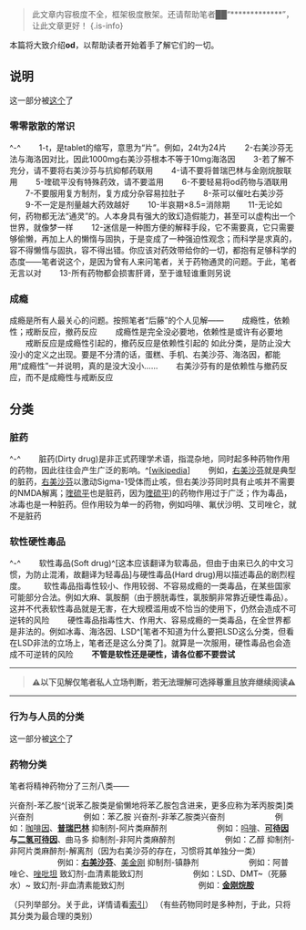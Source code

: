> 此文章内容极度不全，框架极度散架。还请帮助笔者██“*************”，让此文章更好！
{.is-info}

本篇将大致介绍**od**，以帮助读者开始着手了解它们的一切。
## 说明
这一部分被[这个](https://www.bilibili.com/video/BV1bc411Y7rt)了
### 零零散散的常识
^-^
　　1-t，是tablet的缩写，意思为“片”。例如，24t为24片
　　2-右美沙芬无法与海洛因对比，因此1000mg右美沙芬根本不等于10mg海洛因
　　3-若了解不充分，请不要将右美沙芬与抗抑郁药联用
　　4-请不要将普瑞巴林与金刚烷胺联用
　　5-喹硫平没有特殊药效，请不要滥用
　　6-不要轻易将od药物与酒联用
　　7-不要服用复方制剂，复方成分杂容易拉肚子
　　8-茶可以催吐右美沙芬
　　9-不一定是剂量越大药效越好
　　10-半哀期×8.5=消除期
　　11-无论如何，药物都无法“通灵”的。人本身具有强大的致幻造假能力，甚至可以虚构出一个世界，就像梦一样
　　12-迷信是一种图方便的解释手段，它不需要真，它只需要够偷懒，再加上人的懒惰与固执，于是变成了一种强迫性观念；而科学是求真的，容不得懒惰与固执，容不得出错。你应该对药效带给你的一切，都抱有足够科学的态度——笔者说这个，是因为曾有人来问笔者，关于药物通灵的问题。于此，笔者无言以对
　　13-所有药物都会损害肝肾，至于谁轻谁重则另说
### 成瘾
成瘾是所有人最关心的问题。按照笔者“后藤”的个人见解——
　　成瘾性，依赖性；戒断反应，撤药反应
　　成瘾性是完全没必要地，依赖性是或许有必要地
　　戒断反应是成瘾性引起的，撤药反应是依赖性引起的
如此分类，是防止没大没小的定义之出现。要是不分清的话，蛋糕、手机、右美沙芬、海洛因，都能用“成瘾性”一并说明，真的是没大没小……
　　右美沙芬有的是依赖性与撤药反应，而不是成瘾性与戒断反应
## 分类
### 脏药
^-^
　　脏药(Dirty drug)是非正式药理学术语，指混杂地，同时起多种药物作用的药物，因此往往会产生广泛的影响。^[[wikipedia](https://en.wikipedia.org/wiki/Dirty_drug)]
　　例如，[右美沙芬](/zh/右美沙芬)就是典型的脏药，[右美沙芬](/zh/右美沙芬)以激动Sigma-1受体而止咳，但右美沙芬同时具有止咳并不需要的NMDA解离；[喹硫平](/zh/喹硫平)也是脏药，因为[喹硫平](/zh/喹硫平))的药物作用过于广泛；作为毒品，冰毒也是一种脏药。但作用较为单一的药物，例如吗啡、氟伏沙明、艾司唑仑，就不是脏药
  
### 软性硬性毒品
^-^
　　软性毒品(Soft drug)^[这本应该翻译为软毒品，但由于由来已久的中文习惯，为防止混淆，故翻译为轻毒品]与硬性毒品(Hard drug)用以描述毒品的剧烈程度。
　　软性毒品指毒性较小、作用较弱、不容易成瘾的一类毒品，在某些国家可能部分合法。例如大麻、氯胺酮（由于膀胱毒性，氯胺酮非常靠近硬性毒品）。这并不代表软性毒品就是无害，在大规模滥用或不恰当的使用下，仍然会造成不可逆转的风险
　　硬性毒品指毒性大、作用大、容易成瘾的一类毒品，在全世界都是非法的。例如冰毒、海洛因、LSD^[笔者不知道为什么要把LSD这么分类，但看在LSD非法的立场上，笔者还是这么分类了]。就算是一次服用，硬性毒品也会造成不可逆转的风险
　　**不管是软性还是硬性，请各位都不要尝试**
***
> **⚠️以下见解仅笔者私人立场判断，若无法理解可选择尊重且放弃继续阅读⚠️**
***
### 行为与人员的分类
这一部分被[这个](https://www.bilibili.com/video/BV1bc411Y7rt)了
### 药物分类
笔者将精神药物分了三剂八类——

兴奋剂-苯乙胺^[说苯乙胺类是偷懒地将苯乙胺包含进来，更多应称为苯丙胺类]类兴奋剂
　　　　　　例如：苯乙胺
兴奋剂-非苯乙胺类兴奋剂
　　　　　　例如：[咖啡因](/zh/咖啡因)、**[普瑞巴林](/zh/普瑞巴林)**
抑制剂-阿片类麻醉剂
　　　　　　例如：[吗啡](/zh/吗啡)、**[可待因](/zh/可待因)与[二氢可待因](/zh/二氢可待因)**、曲马多
抑制剂-非阿片类麻醉剂
　　　　　　例如：乙醇
抑制剂-非阿片类麻醉剂-解离剂（因为右美沙芬的存在，习惯将其单独分一类）
　　　　　　例如：**[右美沙芬](/zh/右美沙芬)**、[美金刚](/zh/美金刚)
抑制剂-镇静剂
　　　　　　例如：阿普唑仑、[唑吡坦](/zh/唑吡坦)
致幻剂-血清素能致幻剂
　　　　　　例如：LSD、DMT~（死藤水）~
致幻剂-非血清素能致幻剂　　　
　　　　　　例如：**[金刚烷胺](/zh/金刚烷胺)**
      
（只列举部分。关于此，详情请看[索引](/zh/索引)）
（有些药物同时是多种剂，于此，只将其分类为最合理的类别）

